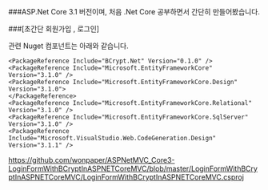 ###ASP.Net Core 3.1 버전이며, 
처음 .Net Core 공부하면서 간단히 만들어봤습니다.

###[초간단 회원가입 , 로그인]

관련 Nuget 컴포넌트는 아래와 같습니다.

```
<PackageReference Include="BCrypt.Net" Version="0.1.0" />
<PackageReference Include="Microsoft.EntityFrameworkCore" Version="3.1.0" />
<PackageReference Include="Microsoft.EntityFrameworkCore.Design" Version="3.1.0">
</PackageReference>
<PackageReference Include="Microsoft.EntityFrameworkCore.Relational" Version="3.1.0" />
<PackageReference Include="Microsoft.EntityFrameworkCore.SqlServer" Version="3.1.0" />
<PackageReference Include="Microsoft.VisualStudio.Web.CodeGeneration.Design" Version="3.1.1" />
```


https://github.com/wonpaper/ASPNetMVC_Core3-LoginFormWithBCryptInASPNETCoreMVC/blob/master/LoginFormWithBCryptInASPNETCoreMVC/LoginFormWithBCryptInASPNETCoreMVC.csproj

